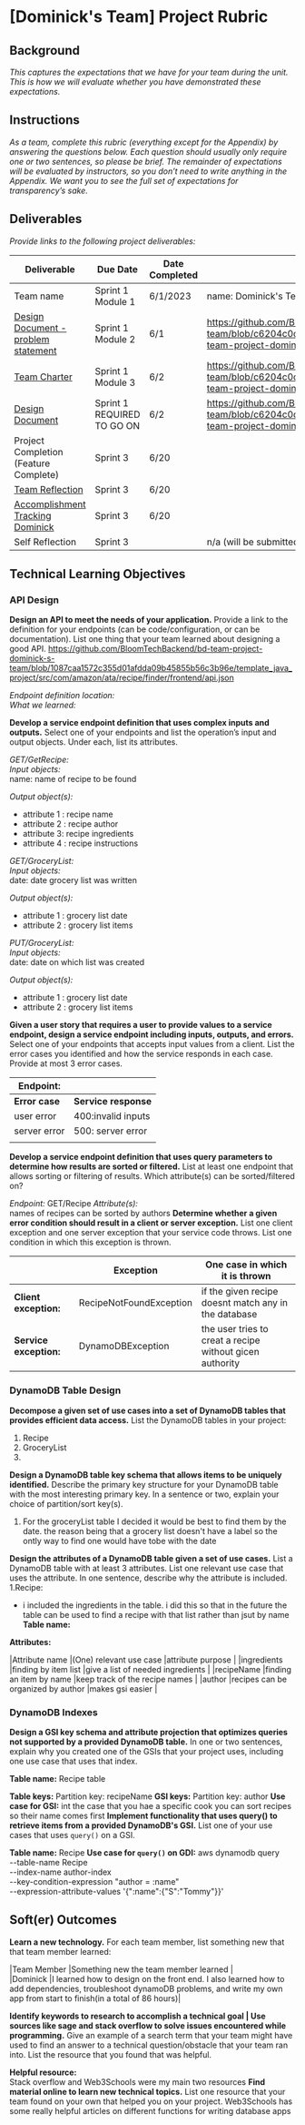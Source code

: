 # [Dominick's Team] Project Rubric

## Background

*This captures the expectations that we have for your team during the unit.
This is how we will evaluate whether you have demonstrated these expectations.*

## Instructions

*As a team, complete this rubric (everything except for the Appendix) by
answering the questions below. Each question should usually only require one or
two sentences, so please be brief. The remainder of expectations will be
evaluated by instructors, so you don’t need to write anything in the Appendix.
We want you to see the full set of expectations for transparency’s sake.*

## Deliverables

*Provide links to the following project deliverables:*

| Deliverable                                                      |Due Date                  | Date Completed | URL                                                    |
|------------------------------------------------------------------|---                       |----------------|--------------------------------------------------------|
| Team name                                                        |Sprint 1 Module 1         | 6/1/2023       | name:       Dominick's Team                            |
| [Design Document - problem statement](design_document.md)        |Sprint 1 Module 2         | 6/1            |https://github.com/BloomTechBackend/bd-team-project-dominick-s-team/blob/c6204c0cca8f7f0990d86364a603a6d48333e810/template_java_project/com/amazon/ata/recipe/out/production/bd-team-project-dominick-s-team/project_documents/design_document.md |
| [Team Charter](team_charter.md)                                  |Sprint 1 Module 3         | 6/2            | https://github.com/BloomTechBackend/bd-team-project-dominick-s-team/blob/c6204c0cca8f7f0990d86364a603a6d48333e810/template_java_project/com/amazon/ata/recipe/out/production/bd-team-project-dominick-s-team/project_documents/team_charter.md                                                       |
| [Design Document](design_document.md)                            |Sprint 1 REQUIRED TO GO ON| 6/2            |https://github.com/BloomTechBackend/bd-team-project-dominick-s-team/blob/c6204c0cca8f7f0990d86364a603a6d48333e810/template_java_project/com/amazon/ata/recipe/out/production/bd-team-project-dominick-s-team/project_documents/design_document.md                                                        |
| Project Completion (Feature Complete)                            |Sprint 3                  | 6/20           |                                                        |
| [Team Reflection](reflection.md)                                 |Sprint 3                  | 6/20           |                                                        |
| [Accomplishment Tracking Dominick](accomplishment_tracking.md)   |Sprint 3                  | 6/20           |                                                        |
| Self Reflection                                                  |Sprint 3                  |                | n/a (will be submitted via Canvas - "Wrap-up" section) |

## Technical Learning Objectives

### API Design

**Design an API to meet the needs of your application.** Provide a link to the
definition for your endpoints (can be code/configuration, or can be
documentation). List one thing that your team learned about designing a good
API.
https://github.com/BloomTechBackend/bd-team-project-dominick-s-team/blob/1087caa1572c355d01afdda09b45855b56c3b96e/template_java_project/src/com/amazon/ata/recipe/finder/frontend/api.json


*Endpoint definition location:*       
*What we learned:*    

**Develop a service endpoint definition that uses complex inputs and outputs.**
Select one of your endpoints and list the operation’s input and output objects.
Under each, list its attributes.

*GET/GetRecipe:*     
*Input objects:*      
name: name of recipe to be found

*Output object(s):*
* attribute 1 : recipe name
* attribute 2 : recipe author
* attribute 3: recipe ingredients
* attribute 4 : recipe instructions

*GET/GroceryList:*     
*Input objects:*      
date: date grocery list was written

*Output object(s):*
* attribute 1 : grocery list date
* attribute 2 : grocery list items

*PUT/GroceryList:*     
*Input objects:*      
date: date on which list was created

*Output object(s):*
* attribute 1 : grocery list date
* attribute 2 : grocery list items    



**Given a user story that requires a user to provide values to a service
endpoint, design a service endpoint including inputs, outputs, and errors.**
Select one of your endpoints that accepts input values from a client. List the
error cases you identified and how the service responds in each case. Provide at
most 3 error cases.

| **Endpoint:**  |                      |
|----------------|----------------------|
| **Error case** | **Service response** |
| user error     | 400:invalid inputs   |
| server error   | 500: server error     |
|                |                      |

**Develop a service endpoint definition that uses query parameters to determine
how results are sorted or filtered.** List at least one endpoint that allows
sorting or filtering of results. Which attribute(s) can be sorted/filtered on?

*Endpoint:* 
GET/Recipe
*Attribute(s):*  
names of recipes can be sorted by authors
**Determine whether a given error condition should result in a client or server
exception.** List one client exception and one server exception that your
service code throws. List one condition in which this exception is thrown.

|                       | **Exception**            | **One case in which it is thrown**                         |
|---	                |--------------------------|------------------------------------------------------------|
|**Client exception:**  | RecipeNotFoundException	 | if the given recipe doesnt match any in the database	      |
|**Service exception:** | DynamoDBException 	      | the user tries to creat a recipe without gicen authority 	 |

### DynamoDB Table Design

**Decompose a given set of use cases into a set of DynamoDB tables that provides
efficient data access.** List the DynamoDB tables in your project:

1.  Recipe
2.  GroceryList
3. 


**Design a DynamoDB table key schema that allows items to be uniquely
identified.** Describe the primary key structure for your DynamoDB table with
the most interesting primary key. In a sentence or two, explain your choice of
partition/sort key(s).

1. For the groceryList table I decided it would be best to find them by the date. the reason being that a grocery
list doesn't have a label so the ontly way to find one would have tobe with the date

**Design the attributes of a DynamoDB table given a set of use cases.** List a
DynamoDB table with at least 3 attributes. List one relevant use case that uses
the attribute. In one sentence, describe why the attribute is included.
1.Recipe:
* i included the ingredients in the table. i did this so that in the future the table can be used to find a recipe with that list rather than jsut by name
**Table name:**   
 
**Attributes:**

|Attribute name |(One) relevant use case |attribute purpose |
|ingredients           |finding by item list                     |give a list of needed ingredients              |
|recipeName               |finding an item by name                        |keep track of the recipe names                  |
|author               |recipes can be organized by author                        |makes gsi easier                  |

### DynamoDB Indexes

**Design a GSI key schema and attribute projection that optimizes queries not
supported by a provided DynamoDB table.** In one or two sentences, explain why
you created one of the GSIs that your project uses, including one use case that
uses that index.

**Table name:**
Recipe table

**Table keys:**
Partition key: recipeName 
**GSI keys:**
Partition key: author
**Use case for GSI:**
int the case that you hae a specific cook you can sort recipes so their name comes first
**Implement functionality that uses query() to retrieve items from a provided
DynamoDB's GSI.** List one of your use cases that uses `query()` on a GSI.

**Table name:**
Recipe
**Use case for `query()` on GDI:**
aws dynamodb query \
--table-name Recipe \
--index-name author-index \
--key-condition-expression "author = :name" \
--expression-attribute-values  '{":name":{"S":"Tommy"}}'
## Soft(er) Outcomes

**Learn a new technology.** For each team member, list something new that that
team member learned:

|Team Member |Something new the team member learned |   
|Dominick  |I learned how to design on the front end. I also learned how to add dependencies, troubleshoot dynamoDB problems, and write my own app from start to finish(in a total of 86 hours)|


**Identify keywords to research to accomplish a technical goal | Use sources
like sage and stack overflow to solve issues encountered while programming.**
Give an example of a search term that your team might have used to find an
answer to a technical question/obstacle that your team ran into. List the
resource that you found that was helpful.

     
**Helpful resource:**      
Stack overflow and Web3Schools were my main two resources
**Find material online to learn new technical topics.** List one resource that
your team found on your own that helped you on your project.
Web3Schools has some really helpful articles on different functions for writing database apps



